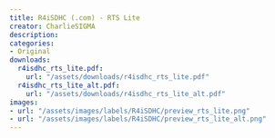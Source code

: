 ```yaml
---
title: R4iSDHC (.com) - RTS Lite
creator: CharlieSIGMA
description:
categories:
- Original
downloads:
  r4isdhc_rts_lite.pdf:
    url: "/assets/downloads/r4isdhc_rts_lite.pdf"
  r4isdhc_rts_lite_alt.pdf:
    url: "/assets/downloads/r4isdhc_rts_lite_alt.pdf"
images:
- url: "/assets/images/labels/R4iSDHC/preview_rts_lite.png"
- url: "/assets/images/labels/R4iSDHC/preview_rts_lite_alt.png"
---
```

